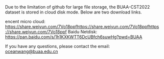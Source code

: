 Due to the limitation of github for large file storage, the BUAA-CST2022 dataset is stored in cloud disk mode. Below are two download links.

encent micro cloud: https://share.weiyun.com/7Vo18ppfhttps://share.weiyun.com/7Vo18ppfhttps://share.weiyun.com/7Vo18ppf
Baidu Netdisk: https://pan.baidu.com/s/1h1KXKWTT6DcUBfch6suwHg?pwd=BUAA

If you have any questions, please contact the email: oceanwang@buaa.edu.cn

